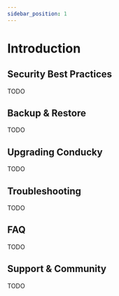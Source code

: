 ```yaml
---
sidebar_position: 1
---
```

# Introduction

## Security Best Practices

TODO

## Backup & Restore

TODO

## Upgrading Conducky

TODO

## Troubleshooting

TODO

## FAQ

TODO

## Support & Community

TODO
